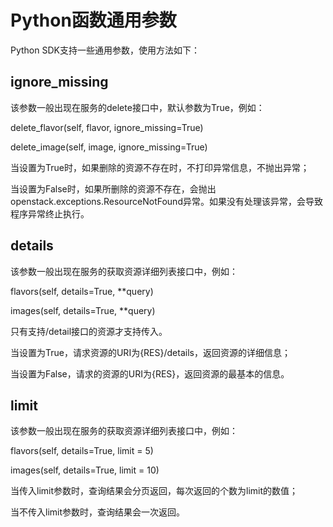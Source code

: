 # Python函数通用参数<a name="ZH-CN_TOPIC_0133187912"></a>

Python SDK支持一些通用参数，使用方法如下：

## ignore\_missing<a name="section490672161618"></a>

该参数一般出现在服务的delete接口中，默认参数为True，例如：

delete\_flavor\(self, flavor, ignore\_missing=True\)

delete\_image\(self, image, ignore\_missing=True\)

当设置为True时，如果删除的资源不存在时，不打印异常信息，不抛出异常；

当设置为False时，如果所删除的资源不存在，会抛出openstack.exceptions.ResourceNotFound异常。如果没有处理该异常，会导致程序异常终止执行。

## details<a name="section1668923751612"></a>

该参数一般出现在服务的获取资源详细列表接口中，例如：

flavors\(self, details=True, \*\*query\)

images\(self, details=True, \*\*query\)

只有支持/detail接口的资源才支持传入。

当设置为True，请求资源的URI为\{RES\}/details，返回资源的详细信息；

当设置为False，请求的资源的URI为\{RES\}，返回资源的最基本的信息。

## limit<a name="section267655518169"></a>

该参数一般出现在服务的获取资源详细列表接口中，例如：

flavors\(self, details=True, limit = 5\)

images\(self, details=True, limit = 10\)

当传入limit参数时，查询结果会分页返回，每次返回的个数为limit的数值；

当不传入limit参数时，查询结果会一次返回。

